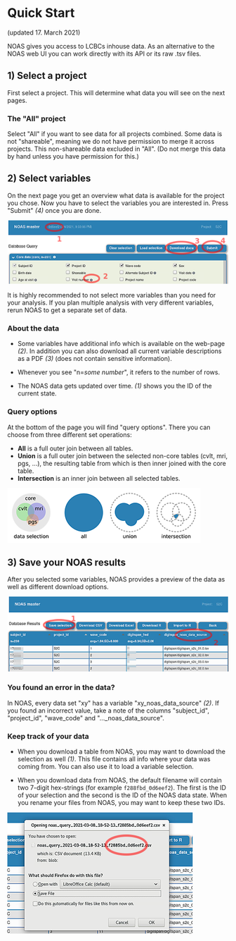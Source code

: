 
# Quick Start
(updated 17. March 2021)

NOAS gives you access to LCBCs inhouse data. As an alternative to the NOAS web UI you can work directly with its API or its raw .tsv files.

## 1) Select a project

First select a project. This will determine what data you will see on the next pages. 

### The "All" project

Select "All" if you want to see data for all projects combined. Some data is not "shareable", meaning we do not have permission to merge it across projects. This non-shareable data excluded in "All". (Do not merge this data by hand unless you have permission for this.)

## 2) Select variables

On the next page you get an overview what data is available for the project you chose. Now you have to select the variables you are interested in. Press "Submit" _(4)_ once you are done.

![select](./img/usage_select.png)

It is highly recommended to not select more variables than you need for your analysis. If you plan multiple analysis with very different variables, rerun NOAS to get a separate set of data.

### About the data

  * Some variables have additional info which is available on the web-page _(2)_. In addition you can also download all current variable descriptions as a PDF _(3)_ (does not contain sensitive information).

  * Whenever you see "n=_some number_", it refers to the number of rows.

  * The NOAS data gets updated over time. _(1)_ shows you the ID of the current state.

### Query options

At the bottom of the page you will find "query options". There you can choose from three different set operations: 
  * **All** is a full outer join between all tables.
  * **Union** is a full outer join between the selected non-core tables (cvlt, mri, pgs, ...), the resulting table from which is then inner joined with the core table.
  * **Intersection** is an inner join between all selected tables.

![set operations](./img/usage_setop.png)

## 3) Save your NOAS results

After you selected some variables, NOAS provides a preview of the data as well as different download options.

![results](./img/usage_results.png)

### You found an error in the data?

In NOAS, every data set "xy" has a variable "xy_noas_data_source" _(2)_. If you found an incorrect value, take a note of the columns "subject_id", "project_id", "wave_code" and "..._noas_data_source".

### Keep track of your data

  * When you download a table from NOAS, you may want to download the selection as well _(1)_. This file contains all info where your data was coming from. You can also use it to load a variable selection.

  * When you download data from NOAS, the default filename will contain two 7-digit hex-strings (for example `f288fbd_0d6eef2`). The first is the ID of your selection and the second is the ID of the NOAS data state. When you rename your files from NOAS, you may want to keep these two IDs.

![queryid](./img/usage_queryid.png)
